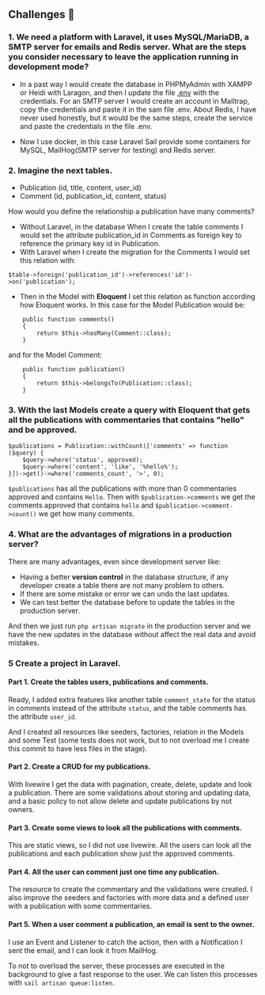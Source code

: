 ## Challenges :star2:

### 1. We need a platform with Laravel, it uses MySQL/MariaDB, a SMTP server for emails and Redis server. What are the steps you consider necessary to leave the application running in development mode?

-   In a past way I would create the database in PHPMyAdmin with XAMPP or Heidi with Laragon, and then I update the file [.env](.env) with the credentials. For an SMTP server I would create an account in Mailtrap, copy the credentials and paste it in the sam file .env. About Redis, I have never used honestly, but it would be the same steps, create the service and paste the credentials in the file .env.

-   Now I use docker, in this case Laravel Sail provide some containers for MySQL, MailHog(SMTP server for testing) and Redis server.

### 2. Imagine the next tables.

-   Publication (id, title, content, user_id)
-   Comment (id, publication_id, content, status)

How would you define the relationship a publication have many comments?

-   Without Laravel, in the database When I create the table comments I would set the attribute publication_id in Comments as foreign key to reference the primary key id in Publication.
-   With Laravel when I create the migration for the Comments I would set this relation with:

```
$table->foreign('publication_id')->references('id')->on('publication');
```

-   Then in the Model with **Eloquent** I set this relation as function according how Eloquent works.
    In this case for the Model Publication would be:

```
    public function comments()
    {
        return $this->hasMany(Comment::class);
    }
```

and for the Model Comment:

```
    public function publication()
    {
        return $this->belongsTo(Publication::class);
    }
```

### 3. With the last Models create a query with Eloquent that gets all the publications with commentaries that contains "hello" and be approved.

```
$publications = Publication::withCount(['comments' => function ($query) {
    $query->where('status', approved);
    $query->where('content', 'like', '%hello%');
}])->get()->where('comments_count', '>', 0);
```

`$publications` has all the publications with more than 0 commentaries approved and contains `Hello`. Then with `$publication->comments` we get the comments approved that contains `hello` and `$publication->comment->count()` we get how many comments.

### 4. What are the advantages of migrations in a production server?

There are many advantages, even since development server like:

-   Having a better **version control** in the database structure, if any developer create a table there are not many problem to others.
-   If there are some mistake or error we can undo the last updates.
-   We can test better the database before to update the tables in the production server.

And then we just run `php artisan migrate` in the production server and we have the new updates in the database without affect the real data and avoid mistakes.

### 5 Create a project in Laravel.

#### Part 1. Create the tables users, publications and comments.

Ready, I added extra features like another table `comment_state` for the status in comments instead of the attribute `status`, and the table comments has the attribute `user_id`.

And I created all resources like seeders, factories, relation in the Models and some Test (some tests does not work, but to not overload me I create this commit to have less files in the stage).

#### Part 2. Create a CRUD for my publications.

With livewire I get the data with pagination, create, delete, update and look a publication. There are some validations about storing and updating data, and a basic policy to not allow delete and update publications by not owners.

#### Part 3. Create some views to look all the publications with comments.

This are static views, so I did not use livewire. All the users can look all the publications and each publication show just the approved comments.

#### Part 4. All the user can comment just one time any publication.

The resource to create the commentary and the validations were created. I also improve the seeders and factories with more data and a defined user with a publication with some commentaries.

#### Part 5. When a user comment a publication, an email is sent to the owner.

I use an Event and Listener to catch the action, then with a Notification I sent the email, and I can look it from MailHog.

To not to overload the server, these processes are executed in the background to give a fast response to the user. We can listen this processes with `sail artisan queue:listen`.
